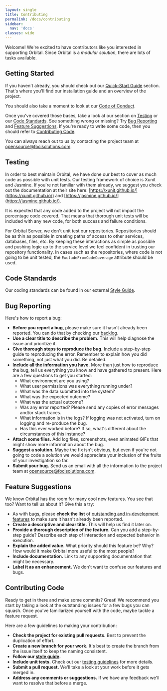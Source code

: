 ```yaml
---
layout: single
title: Contributing
permalink: /docs/contributing
sidebar:
  nav: 'docs'
classes: wide
---
```


Welcome! We're excited to have contributors like you interested in supporting Orbital. Since Orbital is a _modular solution_, there are lots of tasks available.

## Getting Started

If you haven't already, you should check out our [Quick-Start Guide](/docs/quick-start-guide) section. That's where you'll find our installation guide and an overview of the project.

You should also take a moment to look at our [Code of Conduct](/docs/code-of-conduct).

Once you've covered those bases, take a look at our section on [Testing](#testing) or our [Code Standards](#code-standards). See something wrong or missing? Try [Bug Reporting](#bug-reporting) and [Feature Suggestions](#feature-suggestions). If you're ready to write some code, then you should refer to [Contributing Code](#contributing-code).

You can always reach out to us by contacting the project team at [opensource@focisolutions.com](mailto:opensource@focisolutions.com).

## Testing

In order to best maintain Orbital, we have done our best to cover as much code as possible with unit tests. Our testing framework of choice is Xunit and Jasmine. If you're not familiar with them already, we suggest you check out the documentation at their site here: [https://xunit.github.io/](https://xunit.github.io/) and [https://jasmine.github.io/](https://jasmine.github.io/).

It is expected that any code added to the project will not impact the percentage code covered. That means that thorough unit tests will be included with any new code, for both success and failure conditions.

For Orbital Server, we don't unit test our repositories. Repositories should be as thin as possible in creating paths of access to other services, databases, files, etc. By keeping these interactions as simple as possible and pushing logic up to the service level we feel confident in trusting our repository functionality. In cases such as the repositories, where code is not going to be unit tested, the `ExcludeFromCodeCoverage` attribute should be used.

## Code Standards

Our coding standards can be found in our external [Style Guide](/docs/designer-style-guide).

## Bug Reporting

Here's how to report a bug:

- **Before you report a bug**, please make sure it hasn't already been reported. You can do that by checking our [backlog](https://dev.azure.com/focisolutions/Orbital/_workitems/recentlycreated/).
- **Use a clear title to describe the problem.** This will help diagnose the issue and prioritize it.
- **Give thorough steps to reproduce the bug.** Include a step-by-step guide to reproducing the error. Remember to explain how you did something, not just what you did. Be detailed.
- **Include all the information you have.** More than just how to reproduce the bug, tell us everything you know and have gathered to present. Here are a few questions to get you started:
  - What environment are you using?
  - What user permissions was everything running under?
  - What was the data submitted into the system?
  - What was the expected outcome?
  - What was the actual outcome?
  - Was any error reported? Please send any copies of error messages and/or stack traces.
  - What information is in the logs? If logging was not activated, turn on logging and re-produce the bug.
  - Has this ever worked before? If so, what's different about the circumstances of this instance?
- **Attach some files.** Add log files, screenshots, even animated GIFs that might show more information about the bug.
- **Suggest a solution.** Maybe the fix isn't obvious, but even if you're not going to code a solution we would appreciate your inclusion of the fruits of your investigation so far.
- **Submit your bug.** Send us an email with all the information to the project team at [opensource@focisolutions.com](mailto:opensource@focisolutions.com).

## Feature Suggestions

We know Orbital has the room for many cool new features. You see that too? Want to tell us about it? Give this a try:

- As with [bugs](#bug-reporting), please **check the list** of [outstanding and in-development features](https://dev.azure.com/focisolutions/Orbital/_workitems/recentlycreated/) to make sure it hasn't already been reported.
- **Create a descriptive and clear title.** This will help us find it later on.
- **Provide a thorough description of the feature.** Can you add a step-by-step guide? Describe each step of interaction and expected behavior in execution.
- **Explain the added value.** What priority should this feature be? Why? How would it make Orbital more useful to the most people?
- **Include documentation.** Link to any supporting documentation that might be necessary.
- **Label it as an enhancement.** We don't want to confuse our features and bugs.

## Contributing Code

Ready to get in there and make some commits? Great! We recommend you start by taking a look at the outstanding issues for a few bugs you can squash. Once you've familiarized yourself with the code, maybe tackle a feature request.

Here are a few guidelines to making your contribution:

- **Check the project for existing pull requests.** Best to prevent the duplication of effort.
- **Create a new branch for your work.** It's best to create the branch from the issue itself to keep the naming consistent.
- **Follow our [style guide](/docs/designer-style-guide).**
- **Include unit tests.** Check out our [testing guidelines](#testing) for more details.
- **Submit a pull request.** We'll take a look at your work before it gets merged in.
- **Address any comments or suggestions.** If we have any feedback we'll want to resolve that before a merge.
